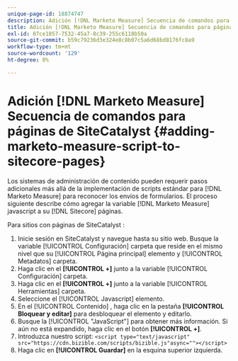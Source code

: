 ```yaml
---
unique-page-id: 18874747
description: Adición [!DNL Marketo Measure] Secuencia de comandos para páginas de SiteCatalyst - [!DNL Marketo Measure] - Documentación del producto
title: Adición [!DNL Marketo Measure] Secuencia de comandos para páginas de SiteCatalyst
exl-id: 87ce1857-7532-45a7-8c39-255c6118b50a
source-git-commit: b59c79236d3e324e8c8b07c5a6d68bd8176fc8a9
workflow-type: tm+mt
source-wordcount: '129'
ht-degree: 0%

---
```


# Adición [!DNL Marketo Measure] Secuencia de comandos para páginas de SiteCatalyst {#adding-marketo-measure-script-to-sitecore-pages}

Los sistemas de administración de contenido pueden requerir pasos adicionales más allá de la implementación de scripts estándar para [!DNL Marketo Measure] para reconocer los envíos de formularios. El proceso siguiente describe cómo agregar la variable [!DNL Marketo Measure] javascript a su [!DNL Sitecore] páginas.

Para sitios con páginas de SiteCatalyst :

1. Inicie sesión en SiteCatalyst y navegue hasta su sitio web. Busque la variable [!UICONTROL Configuración] carpeta que reside en el mismo nivel que su [!UICONTROL Página principal] elemento y [!UICONTROL Metadatos] carpeta.
1. Haga clic en el **[!UICONTROL +]** junto a la variable [!UICONTROL Configuración] carpeta.
1. Haga clic en el **[!UICONTROL +]** junto a la variable [!UICONTROL Herramientas] carpeta.
1. Seleccione el [!UICONTROL Javascript] elemento.
1. En el [!UICONTROL Contenido] , haga clic en la pestaña **[!UICONTROL Bloquear y editar]** para desbloquear el elemento y editarlo.
1. Busque la [!UICONTROL &quot;JavaScript&quot;] para obtener más información. Si aún no está expandido, haga clic en el botón **[!UICONTROL +]**.
1. Introduzca nuestro script: `<script type="text/javascript" src="https://cdn.bizible.com/scripts/bizible.js"async=""></script>`
1. Haga clic en **[!UICONTROL Guardar]** en la esquina superior izquierda.
